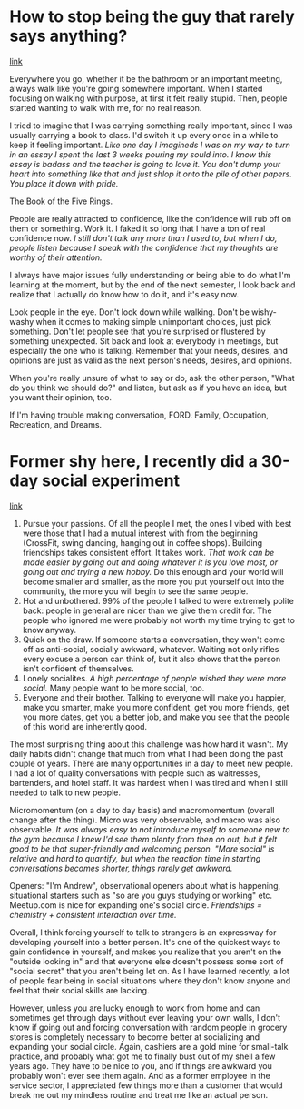 # How to stop being the guy that rarely says anything?
[link](http://www.reddit.com/r/socialskills/comments/14j3y2/how_to_stop_being_the_guy_that_rarely_says/)

Everywhere you go, whether it be the bathroom or an important meeting, always walk like you're going somewhere important. When I started focusing on walking with purpose, at first it felt really stupid. Then, people started wanting to walk with me, for no real reason.

I tried to imagine that I was carrying something really important, since I was usually carrying a book to class. I'd switch it up every once in a while to keep it feeling important. *Like one day I imagineds I was on my way to turn in an essay I spent the last 3 weeks pouring my sould into. I know this essay is badass and the teacher is going to love it. You don't dump your heart into something like that and just shlop it onto the pile of other papers. You place it down with pride.*

The Book of the Five Rings.

People are really attracted to confidence, like the confidence will rub off on them or something. Work it. I faked it so long that I have a ton of real confidence now. *I still don't talk any more than I used to, but when I do, people listen because I speak with the confidence that my thoughts are worthy of their attention.*

I always have major issues fully understanding or being able to do what I'm learning at the moment, but by the end of the next semester, I look back and realize that I actually do know how to do it, and it's easy now.

Look people in the eye. Don't look down while walking. Don't be wishy-washy when it comes to making simple unimportant choices, just pick something. Don't let people see that you're surprised or flustered by something unexpected. Sit back and look at everybody in meetings, but especially the one who is talking. Remember that your needs, desires, and opinions are just as valid as the next person's needs, desires, and opinions.

When you're really unsure of what to say or do, ask the other person, "What do you think we should do?" and listen, but ask as if you have an idea, but you want their opinion, too.

If I'm having trouble making conversation, FORD. Family, Occupation, Recreation, and Dreams.

# Former shy here, I recently did a 30-day social experiment
[link](http://www.reddit.com/r/socialskills/comments/1hv1ut/former_shy_here_i_recently_did_a_30day_social/)

1. Pursue your passions. Of all the people I met, the ones I vibed with best were those that I had a mutual interest with from the beginning (CrossFit, swing dancing, hanging out in coffee shops). Building friendships takes consistent effort. It takes work. *That work can be made easier by going out and doing whatever it is you love most, or going out and trying a new hobby.* Do this enough and your world will become smaller and smaller, as the more you put yourself out into the community, the more you will begin to see the same people.
2. Hot and unbothered. 99% of the people I talked to were extremely polite back: people in general are nicer than we give them credit for. The people who ignored me were probably not worth my time trying to get to know anyway.
3. Quick on the draw. If someone starts a conversation, they won't come off as anti-social, socially awkward, whatever. Waiting not only rifles every excuse a person can think of, but it also shows that the person isn't confident of themselves.
4. Lonely socialites. *A high percentage of people wished they were more social.* Many people want to be more social, too.
4. Everyone and their brother. Talking to everyone will make you happier, make you smarter, make you more confident, get you more friends, get you more dates, get you a better job, and make you see that the people of this world are inherently good.

The most surprising thing about this challenge was how hard it wasn't. My daily habits didn't change that much from what I had been doing the past couple of years. There are many opportunities in a day to meet new people. I had a lot of quality conversations with people such as waitresses, bartenders, and hotel staff. It was hardest when I was tired and when I still needed to talk to new people.

Micromomentum (on a day to day basis) and macromomentum (overall change after the thing). Micro was very observable, and macro was also observable.  *It was always easy to not introduce myself to someone new to the gym because I knew I'd see them plenty from then on out, but it felt good to be that super-friendly and welcoming person. "More social" is relative and hard to quantify, but when the reaction time in starting conversations becomes shorter, things rarely get awkward.*

Openers: "I'm Andrew", observational openers about what is happening, situational starters such as "so are you guys studying or working" etc. Meetup.com is nice for expanding one's social circle. *Friendships = chemistry + consistent interaction over time.*

Overall, I think forcing yourself to talk to strangers is an expressway for developing yourself into a better person. It's one of the quickest ways to gain confidence in yourself, and makes you realize that you aren't on the "outside looking in" and that everyone else doesn't possess some sort of "social secret" that you aren't being let on. As I have learned recently, a lot of people fear being in social situations where they don't know anyone and feel that their social skills are lacking.


However, unless you are lucky enough to work from home and can sometimes get through days without ever leaving your own walls, I don't know if going out and forcing conversation with random people in grocery stores is completely necessary to become better at socializing and expanding your social circle. Again, cashiers are a gold mine for small-talk practice, and probably what got me to finally bust out of my shell a few years ago. They have to be nice to you, and if things are awkward you probably won't ever see them again. And as a former employee in the service sector, I appreciated few things more than a customer that would break me out my mindless routine and treat me like an actual person.
